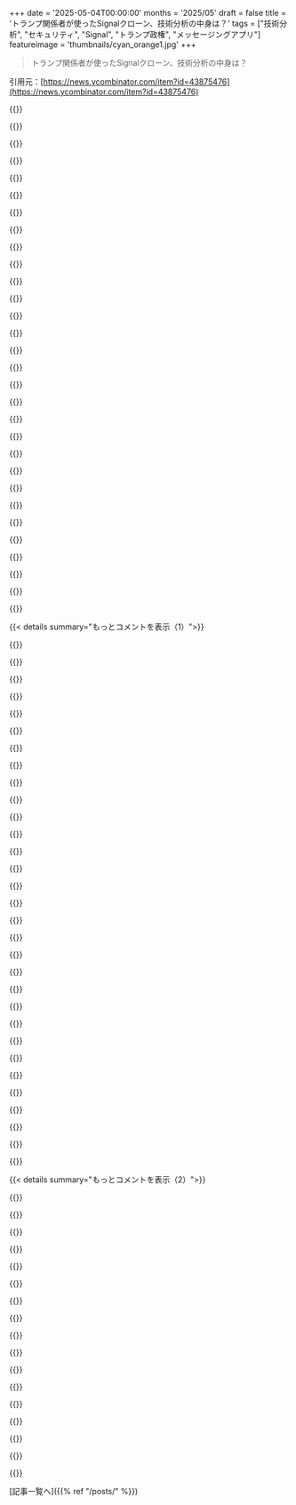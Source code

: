 +++
date = '2025-05-04T00:00:00'
months = '2025/05'
draft = false
title = 'トランプ関係者が使ったSignalクローン、技術分析の中身は？'
tags = ["技術分析", "セキュリティ", "Signal", "トランプ政権", "メッセージングアプリ"]
featureimage = 'thumbnails/cyan_orange1.jpg'
+++

> トランプ関係者が使ったSignalクローン、技術分析の中身は？

引用元：[https://news.ycombinator.com/item?id=43875476](https://news.ycombinator.com/item?id=43875476)




{{<matomeQuote body="あとこれも見てみて：”The Signal Clone the Trump Admin Uses Was Hacked”っていう記事だって。https://www.404media.co/the-signal-clone-the-trump-admin-use..." userName="tomhow" createdAt="2025/05/05 10:55:24" color="">}}




{{<matomeQuote body="この記事も参考にどうぞ。<br>https://archive.is/6J8mf" userName="croemer" createdAt="2025/05/05 13:38:37" color="">}}




{{<matomeQuote body="あとこっちの議論も参考になるよ https://news.ycombinator.com/item?id=43890179<br>この記事が元の話の続きなのか、それともまったく別の話なのかって議論で、すごく微妙なケースだから整理するのに１時間以上かかったんだよね。だからもしかしたら面白いかも。<br>ちなみに、このスレッドは micahflee が２日前に立てたものだよ。ページ上部のタイムスタンプは、僕たちがスレッドを”再浮上”させたせいなんだ（詳細はこちら: https://hn.algolia.com/?dateRange=all&page=0&prefix=true&que...）。" userName="dang" createdAt="2025/05/05 17:47:29" color="#ff5733">}}




{{<matomeQuote body="個人的には、最初このタイトルの記事を見たときは”技術分析”ってところにあまり興味なかったからクリックしなかったんだけど、”アプリがハッキングされた”っていう別のタイトルの記事を見て興味が出てきたんだよね。僕にとっては”ハッキングされた”ってことの方が議論する価値があるんだけど、この記事だとその一番のポイントがちょっと隠れてる気がする。<br>友達がリンクを送ってくれなかったら、今も知らなかっただろうな。<br>”面白そうなテックニュースを見たのに、あれ？これ HN で議論されてなくなくない？”って思って検索したら、政治にちょっとでも絡んでる（最近何でも政治と絡むけどね）せいで、埋もれてたりフラグ立てられてる HN スレッドを見つけるパターンが多い気がするよ。" userName="matsemann" createdAt="2025/05/05 22:04:42" color="">}}




{{<matomeQuote body="最近、”active threads”っていうフラグ付きコンテンツも見れるフィードに切り替えたんだ。<br>https://news.ycombinator.com/active" userName="myvoiceismypass" createdAt="2025/05/05 22:29:38" color="">}}




{{<matomeQuote body="英語がネイティブじゃない身としては、政治関係の議論が”flagged”（旗を持ってる、的な）って言われるのがなんか面白く感じるんだよね。" userName="mycatisblack" createdAt="2025/05/06 06:55:28" color="">}}




{{<matomeQuote body="旗を持ってる人は flagging。<br>旗を立てられた人は flagged。<br>名詞から動詞への活用は非公式な英語だけど、僕らは言葉を動詞化するのが大好きなんだ。Google は Googling になったし、誰かが Google 検索されることを getting Googled って言う。<br>繰り返すけど、これは非公式で、特に決まりがあるわけでもなく、研究されてるわけでもない American English なんだ。だから気にしすぎなくて大丈夫だよ。僕らのスラングがこうやって進化していくんだね。English の統一性がなくてごめんね！" userName="dragontamer" createdAt="2025/05/06 14:55:39" color="">}}




{{<matomeQuote body="＞これは非公式で、特に決まりがあるわけでもなく、研究されてるわけでもない American English なんだ。<br>あれ？どこでそんな印象受けたの？<br>非公式なのは確かだけどね － English には公式の統治機関なんてないから、基本的に全ての English は非公式だよ。でも、ゼロ派生の名詞由来動詞は、公式な書面での English でもかなり一般的だし [0]，ちゃんと研究もされてるし [1]，American English に限定される話でも全然ないんだよ [2]。<br>－－－－<br>[0] このスレッド内でも見られる通りね。<br>[1] ちょっと探しただけですぐに学術論文 [1a] と Wikipedia の記事が２つ [1b][1c] 見つかったくらいだよ。<br>[1a] https://dingo.sbs.arizona.edu/~hharley/PDFs/HarleyDenominalV...<br>[1b] https://en.wikipedia.org/wiki/Denominal_verb<br>[1c] https://en.wikipedia.org/wiki/Conversion_(word_formation)<br>[2] https://www.thetimes.com/uk/politics/article/the-pedant-noun..." userName="selenography" createdAt="2025/05/06 17:09:17" color="#ff5c5c">}}




{{<matomeQuote body="これも誰かが旗を立てて（誰かがやった）、レビューか非表示が必要だよって合図として読めたかな。" userName="batch12" createdAt="2025/05/06 17:27:23" color="">}}




{{<matomeQuote body="俺の意見だけど、これ全く新しいものだから技術分析は当然。追記も、重要さと政治・セキュリティ的な性質（政府のアプリが攻撃されたってこと）からして、別の投稿にするべきだと思うんだ。例えば、GoogleがGmailを発表して技術分析が出て、その日にハックされたら、それも投稿されると期待するよね。" userName="jofzar" createdAt="2025/05/06 01:57:42" color="#785bff">}}




{{<matomeQuote body="なんでそうしなかったかは https://news.ycombinator.com/item?id=43896978 を見てくれ。要するに、君が言うみたいに議論を分けるのは無理なんだ。ごっちゃになっちゃうだけ。君のGmailの例えは良いけど、ここには当てはまらないと思うな。”technical analysis”の記事も、”hacked”っていう追記と同じ政治・セキュリティの懸念から書かれてるんだよ。" userName="dang" createdAt="2025/05/06 04:30:11" color="#ff5c5c">}}




{{<matomeQuote body="ちょっとしたメタ解説（サイト運営に関するコメント）を加えてくれてありがとう。サイトがどう機能するかが少し分かって助かるよ。特にこの件では、議論を追うのにすごく役に立つタイムラインになってるね。" userName="mbreese" createdAt="2025/05/06 11:52:44" color="">}}




{{<matomeQuote body="この記事にはハックの情報は含まれてないよ。この記事でリンクされてる404 mediaの記事はもっと前のやつ。ハックについて書いてある404 mediaの記事は昨日の夜6時に投稿されたんだ。だからそれは別の投稿にするべきで、重複ってマークされるべきじゃないね。" userName="crazydoggers" createdAt="2025/05/06 14:39:05" color="">}}




{{<matomeQuote body="これらの点は全部 https://news.ycombinator.com/item?id=43896978 と https://news.ycombinator.com/item?id=43901823 で答えたつもりだよ。もしそれらを読んでもまだ疑問が残るなら、改めて答えるよ。" userName="dang" createdAt="2025/05/06 20:37:52" color="">}}




{{<matomeQuote body="dangへ：この二つの投稿はトピックが違うよ。あと、これは”show hn”じゃないの？セルフポストのルール適用がすごく分からなくて混乱してるんだ。" userName="raggi" createdAt="2025/05/07 00:10:50" color="">}}




{{<matomeQuote body="HNのスレッドとしては、結局同じ議論になっちゃうって意味では同じトピックだよ。https://news.ycombinator.com/item?id=43896978 と https://news.ycombinator.com/item?id=43901823 を読めば分かるはずだけど、もしダメなら言ってくれればもっと詳しく説明するよ。”Show HN”は全く別のもの。この記事の投稿者が著者ってのは本当（それは素晴らしいこと）だけど、それだけじゃShow HNにはならないんだ（https://news.ycombinator.com/showhn.html 参照）。" userName="dang" createdAt="2025/05/07 04:10:01" color="#ff5c5c">}}




{{<matomeQuote body="SignalみたいなE2EE通信システムのメッセージを、その目的を完全にぶっ壊すようなストレージにアーカイブするっていう考えがまだよくわかんないんだけど<br>Signalプロトコルとかアプリの信頼を利用しつつ、そのセキュリティモデルを破って誰かが全部のメッセージを検索できるようにする、みたいな感じ？<br>何を見落としてるんだろう？" userName="abhisek" createdAt="2025/05/05 04:51:33" color="">}}




{{<matomeQuote body="＞何を見落としてるんだろう？<br>OK、じゃあ君が銀行だとするじゃん。SECは、トレーダーが誰かと交わした全ての会話を常にアーカイブするよう規定してる（簡略化してるけど、ポイントはわかるでしょ）。トレーダーがディールについてwhatsappingしてたせいで、君はいつも巨額の罰金くらってる<br>そこでいくつか選択肢があるわけだ<br>一つはMS Teamsを使う方法。もちろんアーカイブとかコンプライアンス監視の機能はある。でも、MSFTを信頼しなきゃいけないし、トレーダーがTeams以外は絶対使わないように徹底しないといけない<br>もう一つは、金融業界向けのSymphonyとかICE ChatとかBloombergみたいな専用アプリを使う方法。でもこれらはB2Cアプリより使いにくい<br>そこにSmarsh（Telemessageのオーナー）のセールスマンが電話してきて「ユーザーはお気に入りのアプリ—WhatsAppとかSignal—を使い続けられますよ、でも私たちがコンプライアンス対応させます」って言うわけ。そしてみんな喜ぶ（セキュリティチームや法務チームの誰も、MDM経由でWhatsAppの改造版を配布することの影響をあんまり深く見てない限りは…）<br>追記：彼らの改造WhatsAppバイナリのインストール資料はこれね https://smarsh.my.salesforce.com/sfc/p/#30000001FgxH/a/Pb000..." userName="namdnay" createdAt="2025/05/05 08:35:49" color="#38d3d3">}}




{{<matomeQuote body="最もポピュラーな”E2EE”通信システムの一つ、iMessageがまさにこれをやってるよ<br>毎晩iMessageユーザーの電話は、エンドポイントキーとかiMessage履歴を非E2EEなやり方でAppleにバックアップしてるんだ<br>これによってApple（と米国の諜報機関、FBI/DHS含む）は、中国を除くほぼ100%のiMessageをリアルタイムに近い形で監視できる（クロスデバイス同期キーをバックアップする設定にしてる通常の場合ね）<br>（中国は賢くて、Appleに中国国内の全てのiCloudデータを中国国内に保存させるだけでなく、中国政府管理下の合弁会社が所有・運営するマシンで行うよう要求してるから、FBIがデータを継続的にアクセスするために交渉しなきゃいけない、みたいな状況にならない）<br>https://www.reuters.com/article/us-apple-fbi-icloud-exclusiv...<br>それなのにAppleは、plaintextが自分たちに読める形でバックアップされてるのに、iMessageがE2EEだって正当に主張できるんだ<br>これは別の名前のバックドアだね<br>みんなハッピーさ：AppleはE2EEだって言えるし、国はFISAのおかげで令状なしに国内中の全員のテキストを監視できる" userName="sneak" createdAt="2025/05/05 19:31:59" color="">}}




{{<matomeQuote body="クライアント側の制限はセキュリティモデルの一部じゃないよ、だって他の人のデバイスはコントロールできないもん<br>改造してないアプリでも、root化/jailbreakされたデバイスを使えば簡単にバイパスされちゃうしね" userName="grishka" createdAt="2025/05/05 07:34:45" color="">}}




{{<matomeQuote body="おっと！ WhatsAppメッセージをアーカイブする方法って、改造されたWhatsApp APKを使わないやり方も他にあるんだ<br>Metaの弁護士は改造WhatsApp APKには手厳しいからね" userName="9cb14c1ec0" createdAt="2025/05/06 11:39:32" color="">}}




{{<matomeQuote body="俺のデバイスで受け取ったメッセージをどうするか、なんて絶対にコントロールできないよ<br>スクリーンショット撮れるし、アプリがそれを防いでも画面を写真に撮ることはできる<br>Signalのゴールは信頼できるエンドツーエンド暗号化通信だ<br>デバイスやメッセージのセキュリティは、Signalの脅威モデルのスコープ外なんだ" userName="Xylakant" createdAt="2025/05/05 07:24:51" color="">}}




{{<matomeQuote body="＞改造されたWhatsApp APKを使わないやり方も他にあるんだ<br>WhatsAppのGoogle Driveバックアップ機能とかWebインターフェースをスクレイピングする以外の方法で、他にどんなのがあるの？" userName="codethief" createdAt="2025/05/06 13:16:32" color="">}}




{{<matomeQuote body="それ古い記事だよ<br>Appleのドキュメントによると、Advanced Data Protectionはデバイスとメッセージのバックアップもカバーしてて、それらはE2EEになってるはずだよ" userName="watermelon0" createdAt="2025/05/05 19:58:53" color="">}}




{{<matomeQuote body="TM SGNLはさ、セキュリティモデルを”チャットしてる相手は信頼できる”から”チャット相手も信頼できるし、そのチャットを保存してる会社も信頼できる”に変えちゃってるんだよ。チャットしてる相手を信頼できないなら、そもそも一緒にチャットすべきじゃない。" userName="colanderman" createdAt="2025/05/05 12:45:38" color="#38d3d3">}}




{{<matomeQuote body="それはSignalのセキュリティモデルの一部じゃないけど、チャット相手を信頼できるかってのはユーザー側のセキュリティモデルとしてめっちゃ大事だし、そうであるべきなんだよ。もし相手を信頼できないなら、そもそもなんでチャットしてるの？" userName="colanderman" createdAt="2025/05/05 12:47:51" color="">}}




{{<matomeQuote body="もっとスマートなやり方（Telemessageの競合がやってるみたいにね）は、WhatsApp business APIを使って専用の電話番号を使うことだよ。" userName="namdnay" createdAt="2025/05/06 13:50:25" color="">}}




{{<matomeQuote body="＞ もしチャット相手を信頼できないなら、そもそも一緒にチャットすべきじゃない。正直言って、トランプ関係者は誰もがお互いを信頼してないよ。裏切りなんて日常茶飯事。それにたぶん海外の相手とも話してるだろうし、彼らのほとんども全然信頼してないだろうね。暗号化って”相手を信頼できるか”だけじゃないんだよ。" userName="ceejayoz" createdAt="2025/05/05 18:18:13" color="#ff33a1">}}




{{<matomeQuote body="信頼のレベルを混同してるね。Signalでは”チャット相手が他人に内容を漏らさないか”の信頼が必要だけど、TM SGNLは”運営会社が内容を漏らさないか”の信頼も必要になる。このセキュリティモデルの差は明確なのに、なぜ理解されないのか分からないな。" userName="colanderman" createdAt="2025/05/05 19:24:33" color="#45d325">}}




{{<matomeQuote body="俺が相手したトレーダーのほとんどはさ、個人スマホでやりたがるんだよ。転職しても連絡先を持っておけるようにね。彼らのほとんどはセールスマンみたいなもんで、自分がどれだけ稼いでるか正確に分かってるし、成功してるやつは自分のやり方を邪魔するようなことは絶対しない。SECの罰金とか規制？あんなのは成功してないやつ向けだよ。追記：彼らをディーバって呼んでる投稿もあったけど、確かにそんな感じのやつが多いんだよ。" userName="stackskipton" createdAt="2025/05/06 14:18:45" color="">}}




{{< details summary="もっとコメントを表示（1）">}}

{{<matomeQuote body="俺の勝手な想像だけど、誰かがAIを使って全員の通信を監視したがってるんじゃないかな。" userName="SequoiaHope" createdAt="2025/05/06 07:42:07" color="">}}




{{<matomeQuote body="それに、あの名前って全然尖ってないし、むしろミッションをかなり正確に表してるよね。元ネタからまさにそのままって感じ。シーイングストーン、つまり皆の携帯データを見て、集めて、分析して、王様のために予測に変えるってさ。" userName="PicassoCTs" createdAt="2025/05/06 09:33:35" color="">}}




{{<matomeQuote body="規制守るためにやり取りは暗号化したいけど，保管するときは読める状態にしなきゃいけないんだって．連邦法の記録保管ルールだとSignalみたいなのは使えないらしい．正直，他のこと全然まともじゃなかったのに，ちゃんと規制守ろうとしたのはちょっと感心したわ…" userName="RIMR" createdAt="2025/05/05 05:12:00" color="#ff5c5c">}}




{{<matomeQuote body="新しいアプリ作るんじゃなくて，チャットに「記録用」のbotを毎回招待するようにすればよかったのにね．" userName="blitzar" createdAt="2025/05/06 07:59:23" color="">}}




{{<matomeQuote body="＞もし信用してないなら，そもそもなんでその人たちをチャットに入れたの？ ジャーナリスト？ Taliban negotiator？ 元奥さん？" userName="ceejayoz" createdAt="2025/05/05 18:19:25" color="">}}




{{<matomeQuote body="Appleのe2eeは設定しないと機能せず，相手も設定してないとAppleに読める形で保管される．FBIは国内のテキストを全部読める．Appleがプライバシー本気なら信頼サークルとかで全ユーザーをe2eeバックアップに移行させるはずだけどやらないし，やれない．監視の裏口を塞ぐことになり政府から規制されるかもだから．現政権はiPhoneに関税もかける姿勢．Tim Appleは情報機関に逆らえない．コードが表現の自由なのに報復されるかもってのは面白い．" userName="sneak" createdAt="2025/05/05 20:01:03" color="#38d3d3">}}




{{<matomeQuote body="は？規制対応が目的なら，規制対応に悪いものなんて使わないっしょ．だから法務部とかセキュリティ担当が嫌がるんだよ．もし規制対応に役立つなら，むしろ大歓迎されるはずじゃん！だから理由が規制対応ってことはありえないね．" userName="jjani" createdAt="2025/05/05 19:41:24" color="#ff5733">}}




{{<matomeQuote body="TM SGNLは「第三者がセキュリティの甘さで情報を共有しないと信じられるか」という信頼が必要．これはSignalと同じ．Signalは運用者は内容を見れない保証はあるがユーザーがどうするかは別．相手のデバイスが会社にルート化されてないか記録提出義務がないかなんて当てにできない．相手が米政府役人なら記録義務があるのは公知．記録が残らないと思ってたなら際どいことしてるんだろう．これは「何も隠すことないなら」論じゃない．" userName="Muromec" createdAt="2025/05/05 20:57:17" color="#785bff">}}




{{<matomeQuote body="なのに，政府がみんなのメッセージを読めなくするくらい効果的だから，イギリスでは違法になっちゃうくらいなんだよね．" userName="immibis" createdAt="2025/05/05 20:27:44" color="">}}




{{<matomeQuote body="そしたら，新しい攻撃の入口ができちゃうじゃん．それでもSignalの本来の意味から外れてるよ．" userName="danesparza" createdAt="2025/05/06 10:02:47" color="">}}




{{<matomeQuote body="＞例えば銀行だとして．SECはトレーダーが誰とどんなやり取りしたか全部記録しとけって言うんだ．そういう記録は，保管する時に暗号化されてるよ．" userName="JumpCrisscross" createdAt="2025/05/05 17:53:44" color="">}}




{{<matomeQuote body="正直言って、あの”good guys”たちもかなりヤバかったよな。みんなが自分たちと同じ考えだって勘違いしてたんだ。人間性とか育成環境（文化は全部平等で能力も同じってやつ）について議論しない時の矛盾が明らかになってる。あれだけ失敗して信頼失わないなんてないってば！耳栓して誤魔化す時代はもう終わり。問題は右派に解決策がないこと。" userName="PicassoCTs" createdAt="2025/05/07 08:20:41" color="">}}




{{<matomeQuote body="”全部信頼できる”ってのと”自分が参加してる特定のチャットで通信が受け取れると信頼できる”ってのをゴッチャにしてない？前のほうは関係ない話だね。" userName="colanderman" createdAt="2025/05/05 19:08:42" color="">}}




{{<matomeQuote body="この話で誰も触れてない大事な部分って、そのアプリがマジで”元”Israeliの情報部員たちに管理されてるってことだよな。彼らは今、たぶん誰よりも世界で超価値のあるアクセス権を持ってるんだぜ。" userName="mdhb" createdAt="2025/05/03 06:52:19" color="">}}




{{<matomeQuote body="そんなに大したことないと思うな。USGはIsraelから常に技術買ってるし、Israelが関係を危険に晒してまで、すでに共有されてる情報欲しがるとは思えない。それに、”元Israeli情報部員”って怪しむ声には毎回言いたいんだけど、Israelの徴兵制度だと技術系はだいたい情報関連の役職につくんだよ。小さい国だしね。" userName="woodruffw" createdAt="2025/05/05 14:22:05" color="#ff33a1">}}




{{<matomeQuote body="そうだね—彼らは情報を関係を脅かすんじゃなく、維持するために使うんだよ。政治家とか政府関係者の傾向を知ること（その関係がコストだって思ってる人を見つけるとか）、そのために超価値があるんだ。" userName="like_any_other" createdAt="2025/05/05 18:41:10" color="#38d3d3">}}




{{<matomeQuote body="そこの損得勘定は変だよ。USはこれまでIsraelに敵対的な政策をとったことないから、USGの機密通信を盗聴するなんて、安全な同盟国相手にありえないくらいリスクだよ。（それに今の状況じゃ全く信じられないな—今の政権でIsrael支持を叫ばなかった奴なんていないくらいだし。）" userName="woodruffw" createdAt="2025/05/05 18:56:59" color="#ff5733">}}




{{<matomeQuote body="USとか多くの国は何年も前からIsraelの監視ツール買ってるんだぜ。まあ、メッセージの保存は組織のサーバーでやってることを願うけどね。" userName="wmf" createdAt="2025/05/05 02:43:55" color="">}}




{{<matomeQuote body="Israëlはusaと利害が違うんだよ。今は一致してても明日どうなるか分からないだろ。例えばIranが核持ってIsrael脅したら？USA政府が使う暗号化システムは、俺はHuaweiの5Gデータ収集よりタチ悪いと思うね。Huaweiは政府トップの秘密の話にはアクセスできなかっただろうから、少なくとも暗号化されてない形では。" userName="aucisson_masque" createdAt="2025/05/05 22:38:36" color="">}}




{{<matomeQuote body="Signalクローンは組織のサーバーでアーカイブすべきって意見に対して、TM servers を経由してるって compelling evidence があるらしいよ。これに関するリンク貼っとくね。" userName="duskwuff" createdAt="2025/05/05 03:34:45" color="#ff33a1">}}




{{<matomeQuote body="TM servers を経由して archived されてるって compelling evidence があるんだって。The question is where the E2E encryption goes between." userName="userbinator" createdAt="2025/05/05 05:03:21" color="">}}




{{<matomeQuote body="US の National Security Advisor の電話盗聴は Israel と US の関係にとって大きな risk だと思う。これは normative じゃなく事実の話ね。US と Israel の関係で大事なのは、Israel が昔は self-sufficient を目指してたのに、今は US にめっちゃ dependent だってこと。これが Israel が US との関係を損なうようなこと（盗聴とか？）をするかどうかの analysis に影響するよ。" userName="woodruffw" createdAt="2025/05/05 15:24:13" color="">}}




{{<matomeQuote body="Some minor spying would not even register って言うけど、I mean, they stole weapons grade Uranium from United States along with nuclear secrets and we just shrugged our shoulders。これ見てよ。" userName="stackskipton" createdAt="2025/05/05 15:12:23" color="">}}




{{<matomeQuote body="Israel’s grip on DC’s balls is far too strong に I more or less agree。 We’re literally an occupied nation っていう language of the US under occupation は a neonazi talking point, ZOG （Zionist Occupation Government） being a phrase neonazi morons like。 Maybe a coincidence." userName="uxp100" createdAt="2025/05/04 21:30:31" color="">}}




{{<matomeQuote body="例えば Iran が nuclear bomb 持って Israel を threaten したら？ I don’t know if this was your intention, but it’s exceedingly likely that the US would side with Israel in all circumstances if Iran threatened Israel with a nuclear weapon, no matter who is president. In fact, the threat of Iran attacking Israel was one of the key reasons Biden refused to unilaterally stop all arms shipments to Israel. Source: War by Bob Woodward." userName="nozzlegear" createdAt="2025/05/06 14:08:04" color="">}}




{{<matomeQuote body="Really？ Jonathan Pollard のこと？" userName="senderista" createdAt="2025/05/05 22:06:55" color="">}}




{{<matomeQuote body="俺は intelligence と US / Israeli 関係に詳しい者として言うけど、君の言うことは inaccurate な overall picture だ。For example: Israel は US にとって China, Russia と同レベルの highest level の counterintelligence threat に classified されてる。これは big fucking deal で、minor な話じゃないんだぜ。" userName="mdhb" createdAt="2025/05/05 19:49:14" color="">}}




{{<matomeQuote body="The most ”hostile to Israel” policy was under JFK, which is interesting." userName="arandomusername" createdAt="2025/05/05 22:27:23" color="">}}




{{<matomeQuote body="Pollard事件はまさに俺が話してる結果を引き起こしたってことに注目してほしい。あれは特異なケースでUSとIsrael間の情報関係に長年ダメージを与えた。この教訓は厳しく学ばれてるはずだよ。https://www.thedailybeast.com/israeli-spies-arent-exactly-re..." userName="woodruffw" createdAt="2025/05/05 22:25:45" color="">}}




{{<matomeQuote body="Trump’sの外交政策は過去の大統領とかなり違うから，こういうことについて過去を参考にしてもどれだけ価値があるか分からないな。どんな政治的傾向の新しい大統領でも，この例に倣って過去とのさらなる断絶を作るかもしれないね。" userName="nitwit005" createdAt="2025/05/06 18:04:46" color="">}}

{{</details>}}




{{< details summary="もっとコメントを表示（2）">}}

{{<matomeQuote body="なんで過去にもうやってない，だから新しいことだと思うの？同盟国同士はいつもスパイし合ってるんだよ。US政府は公にしたくないだろうけど，少なくとも試みられてるし，USもIsraelにやってるだろうって理解してるはずだよ。https://www.timesofisrael.com/new-nsa-document-highlights-is..." userName="megous" createdAt="2025/05/05 20:00:25" color="">}}




{{<matomeQuote body="E2E暗号化は多分関係ないんじゃないの？何か見落としてる？配布されるビルドは暗号化されてない平文のメッセージを別にアーカイブに送る可能性が高いから，それはTMサーバーに直接行ってから他の場所に送られるってことだと思うけど。" userName="Klonoar" createdAt="2025/05/05 06:54:43" color="#38d3d3">}}




{{<matomeQuote body="俺も君と同じようにその関連付けは好きじゃないけど，United Statesにとってより大きな脅威は何？外国勢力による議会，政権，情報機関の掌握？それとも政治的にも文化的にも無関係な寄せ集めのLARPers？" userName="Tabular-Iceberg" createdAt="2025/05/05 19:06:09" color="">}}




{{<matomeQuote body="それが大きな問題じゃないなんて言ってないよ。明らかにそうさ。<br>俺が言いたいのは，それがIsraeliの技術だっていう事実自体が，この話の最大の部分じゃないってことなんだ。" userName="woodruffw" createdAt="2025/05/05 20:15:41" color="">}}




{{<matomeQuote body="ほとんど同意だけど，IranとIsrael支援に関してはTrumpは共和党大統領としてタカ派で予測可能だよ。最初の任期でIran核合意離脱，厳しい制裁，Israelとの関係強化，Jerusalem首都承認をしたね。タカ派なのはアドバイザーやBibiみたいな”強い指導者”への憧れもあるからさ。" userName="nozzlegear" createdAt="2025/05/07 16:37:36" color="#785bff">}}




{{<matomeQuote body="＞USや他の多くの国が長年または何十年もIsraeliの監視ツールを買ってきたって？そうだね，Cellebriteとかゼロデイエクスプロイトみたいなツールだね。あれは政府の外の人々をスパイするのに使われるツールだよ。これは政府によって作られたデータを持つツールなんだ。" userName="lysp" createdAt="2025/05/05 05:50:27" color="#38d3d3">}}




{{<matomeQuote body="彼らはIsraelに敵対的な政策をこれまでもこれからも持ってないし，持つこともないだろうね。IsraelがUSの政治家に対して持ってる影響力があるからさ。USがこのアプリをIsraeliから買った理由があるんだよ，セキュリティが向上したとかアーカイブ遵守のためじゃない。どれだけ”buy American”を謳い文句にしても，これはそれに矛盾してるだろ。" userName="iAMkenough" createdAt="2025/05/05 20:36:05" color="#45d325">}}




{{<matomeQuote body="みんなできるだけお互いのこと盗聴しまくってるよ、特に同盟国はね。USAに出入りする通信をNSAが全部見てないわけないじゃん？たまにバレて騒ぎになって、外交官が何人かクビになっても、みんな結局続けてるんだよ。" userName="immibis" createdAt="2025/05/05 20:27:38" color="">}}




{{<matomeQuote body="もちろんやってるだろうね。でも”スパイウェアはうちから買いました”ってのよりは、もうちょい、うーん、派手なの想像してたな。俺の言いたいことは狭いんだけどね。イスラエルがUSをスパイしてて、USも彼らをスパイしてるのは間違いない。ただ、TM SGNL自体がその一部なのか、それとも技術とコンプライアンスの穴埋めにUSGに売られたただのクソソフトなのかが疑問なんだ。" userName="woodruffw" createdAt="2025/05/05 20:19:18" color="">}}




{{<matomeQuote body="あーはいはい、あれはエンドツーエンドだよ、エンドツーエンドの平文（クリアテキスト）でね。" userName="Y_Y" createdAt="2025/05/05 08:48:05" color="#ff5c5c">}}




{{<matomeQuote body="もっとヤバいのは、その後の続報でtelemessageがすでにハッキングされたって話だよ。どうやらアプリにいくつかの脆弱性があって（しかもデータは丸見えの平文で送ってるらしい）からね。記事へのリンクはこれだよ。" userName="cycomanic" createdAt="2025/05/05 21:39:01" color="#ff5733">}}




{{<matomeQuote body="記事全部は読めないんだけど、チャットがe2eでSignalに入って、アーカイブに送るときにe2eじゃなくなるってマジ？素人でもそんな作りしないと思うけど。なんでアーカイブ用のボットみたいなの作って、Signalのチャットに置いてe2eで見ればいいじゃん？" userName="twobitshifter" createdAt="2025/05/06 15:50:25" color="#ff5c5c">}}




{{<matomeQuote body="TM SGNLって、本物のSignalアプリ使ってる相手とメッセージする時も使えるらしいよ。相手は君のアーカイブボットと一緒にグループ作ってメッセージとか絶対しないし、そういうグループに勝手に入れられたら普通に嫌がるだろうね。" userName="taejo" createdAt="2025/05/06 20:27:45" color="">}}




{{<matomeQuote body="そうかもだけど、もし相手がそう思うなら、君がどんなやり方でチャットをアーカイブしてるか知ったら、どっちにしても喜ばないんじゃないかな。まあ、どんな人が使ってるかによるだろうけどね。" userName="twobitshifter" createdAt="2025/05/06 21:44:50" color="">}}




{{<matomeQuote body="White Houseの通信担当の人が前（“Signalgate”の後）に、Signalは政府職員が仕事スマホで使うこと、最高機密の話までしてOKって承認されてるアプリだって言ってたんだよ。でもTeleMessageが承認されたって話は聞いたことないし、（外国の諜報機関が絡んでるかもって考えたら、もし承認されてたらマジでヤバいけど）承認されたかどうか誰か知ってる人いない？" userName="ComputerGuru" createdAt="2025/05/04 21:32:30" color="#45d325">}}




{{<matomeQuote body="＞＞Signalは...最高機密の話までしてOKって承認された。そんなわけないじゃん。TS（トップシークレット）扱ったことある奴なら、それがどれだけヤバいか分かるはずだよ。どんなソフト使っても、TSの情報なんて、デカいドアがあって外に警備員が立ってるような特別な部屋でしか見ちゃいけないんだよ。普段使ってるスマホでTS情報持つとか、ありえないから。" userName="sandworm101" createdAt="2025/05/05 05:21:30" color="#ff5c5c">}}

{{</details>}}



[記事一覧へ]({{% ref "/posts/" %}})

